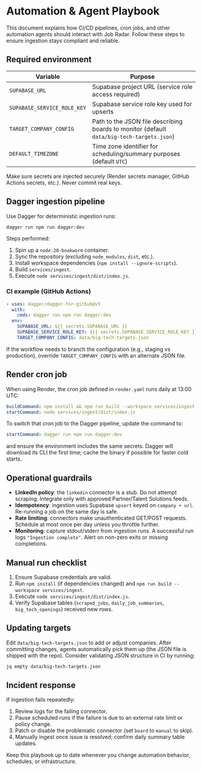 # Automation & Agent Playbook

This document explains how CI/CD pipelines, cron jobs, and other automation agents should interact with Job Radar. Follow these steps to ensure ingestion stays compliant and reliable.

## Required environment

| Variable | Purpose |
| --- | --- |
| `SUPABASE_URL` | Supabase project URL (service role access required) |
| `SUPABASE_SERVICE_ROLE_KEY` | Supabase service role key used for upserts |
| `TARGET_COMPANY_CONFIG` | Path to the JSON file describing boards to monitor (default `data/big-tech-targets.json`) |
| `DEFAULT_TIMEZONE` | Time zone identifier for scheduling/summary purposes (default `UTC`) |

Make sure secrets are injected securely (Render secrets manager, GitHub Actions secrets, etc.). Never commit real keys.

## Dagger ingestion pipeline

Use Dagger for deterministic ingestion runs:

```bash
dagger run npm run dagger:dev
```

Steps performed:
1. Spin up a `node:20-bookworm` container.
2. Sync the repository (excluding `node_modules`, `dist`, etc.).
3. Install workspace dependencies (`npm install --ignore-scripts`).
4. Build `services/ingest`.
5. Execute `node services/ingest/dist/index.js`.

### CI example (GitHub Actions)

```yaml
- uses: dagger/dagger-for-github@v5
  with:
    cmds: dagger run npm run dagger:dev
  env:
    SUPABASE_URL: ${{ secrets.SUPABASE_URL }}
    SUPABASE_SERVICE_ROLE_KEY: ${{ secrets.SUPABASE_SERVICE_ROLE_KEY }}
    TARGET_COMPANY_CONFIG: data/big-tech-targets.json
```

If the workflow needs to branch the configuration (e.g., staging vs production), override `TARGET_COMPANY_CONFIG` with an alternate JSON file.

## Render cron job

When using Render, the cron job defined in `render.yaml` runs daily at 13:00 UTC:

```yaml
buildCommand: npm install && npm run build --workspace services/ingest
startCommand: node services/ingest/dist/index.js
```

To switch that cron job to the Dagger pipeline, update the command to:

```yaml
startCommand: dagger run npm run dagger:dev
```

and ensure the environment includes the same secrets. Dagger will download its CLI the first time; cache the binary if possible for faster cold starts.

## Operational guardrails

- **LinkedIn policy**: the `linkedin` connector is a stub. Do not attempt scraping. Integrate only with approved Partner/Talent Solutions feeds.
- **Idempotency**: ingestion uses Supabase `upsert` keyed on `company + url`. Re-running a job on the same day is safe.
- **Rate limiting**: connectors make unauthenticated GET/POST requests. Schedule at most once per day unless you throttle further.
- **Monitoring**: capture stdout/stderr from ingestion runs. A successful run logs `"Ingestion complete"`. Alert on non-zero exits or missing completions.

## Manual run checklist

1. Ensure Supabase credentials are valid.
2. Run `npm install` (if dependencies changed) and `npm run build --workspace services/ingest`.
3. Execute `node services/ingest/dist/index.js`.
4. Verify Supabase tables (`scraped_jobs`, `daily_job_summaries`, `big_tech_openings`) received new rows.

## Updating targets

Edit `data/big-tech-targets.json` to add or adjust companies. After committing changes, agents automatically pick them up (the JSON file is shipped with the repo). Consider validating JSON structure in CI by running:

```bash
jq empty data/big-tech-targets.json
```

## Incident response

If ingestion fails repeatedly:

1. Review logs for the failing connector.
2. Pause scheduled runs if the failure is due to an external rate limit or policy change.
3. Patch or disable the problematic connector (set `board` to `manual` to skip).
4. Manually ingest once issue is resolved; confirm daily summary table updates.

Keep this playbook up to date whenever you change automation behavior, schedules, or infrastructure.
